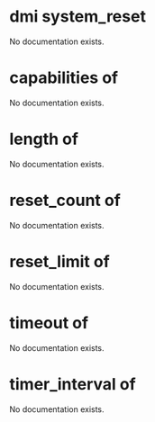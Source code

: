 # dmi system_reset

No documentation exists.

# capabilities of <dmi system_reset>

No documentation exists.

# length of <dmi system_reset>

No documentation exists.

# reset_count of <dmi system_reset>

No documentation exists.

# reset_limit of <dmi system_reset>

No documentation exists.

# timeout of <dmi system_reset>

No documentation exists.

# timer_interval of <dmi system_reset>

No documentation exists.

